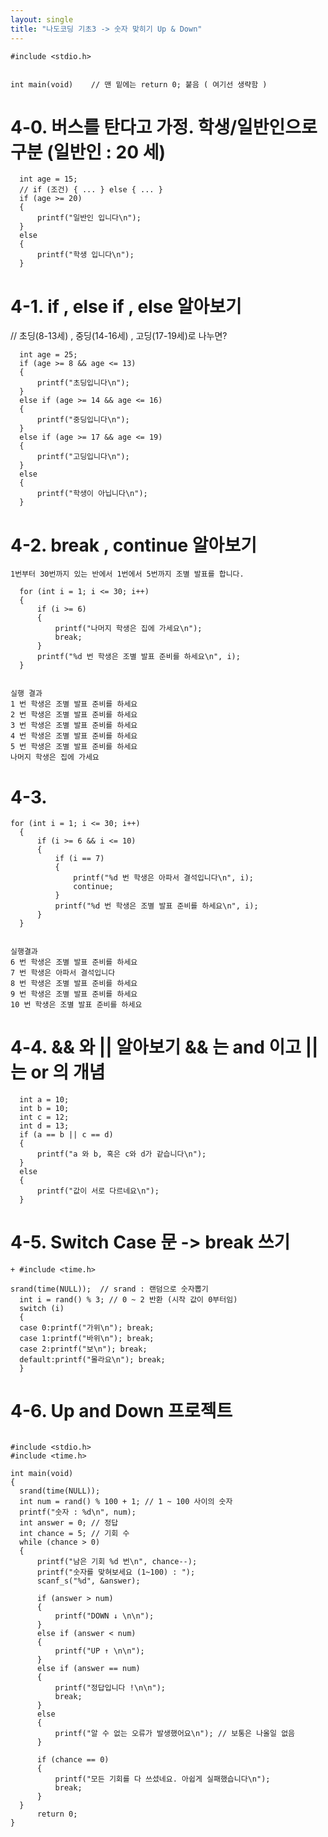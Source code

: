 ```yaml
---
layout: single
title: "나도코딩 기초3 -> 숫자 맞히기 Up & Down"
---
```


 ```
 #include <stdio.h>


 int main(void)    // 맨 밑에는 return 0; 붙음 ( 여기선 생략함 )
 ```
 
 # 4-0. 버스를 탄다고 가정. 학생/일반인으로 구분 (일반인 : 20 세)
 
  ```
	int age = 15;
	// if (조건) { ... } else { ... }
	if (age >= 20)
	{
		printf("일반인 입니다\n");
	}
	else
	{
		printf("학생 입니다\n");
	}
  
  ```
  
 
  # 4-1. if , else if , else 알아보기
  
  // 초딩(8-13세) , 중딩(14-16세) , 고딩(17-19세)로 나누면?
  
  ```
	int age = 25;
	if (age >= 8 && age <= 13)
	{
		printf("초딩입니다\n");
	}
	else if (age >= 14 && age <= 16)
	{
		printf("중딩입니다\n");
	}
	else if (age >= 17 && age <= 19)
	{
		printf("고딩입니다\n");
	}
	else
	{
		printf("학생이 아닙니다\n");
	}
  ```
  
 
  # 4-2. break , continue 알아보기
  
	1번부터 30번까지 있는 반에서 1번에서 5번까지 조별 발표를 합니다.
 
  ```
	for (int i = 1; i <= 30; i++)
	{
		if (i >= 6)
		{
			printf("나머지 학생은 집에 가세요\n");
			break;
		}
		printf("%d 번 학생은 조별 발표 준비를 하세요\n", i);
	}
  
  
  실행 결과
  1 번 학생은 조별 발표 준비를 하세요
  2 번 학생은 조별 발표 준비를 하세요
  3 번 학생은 조별 발표 준비를 하세요
  4 번 학생은 조별 발표 준비를 하세요
  5 번 학생은 조별 발표 준비를 하세요
  나머지 학생은 집에 가세요
  ```
  
  
  # 4-3.
  
  ```
  for (int i = 1; i <= 30; i++)
	{
		if (i >= 6 && i <= 10)
		{
			if (i == 7)
			{
				printf("%d 번 학생은 아파서 결석입니다\n", i);
				continue;
			}
			printf("%d 번 학생은 조별 발표 준비를 하세요\n", i);
		}
	}
  
  
  실행결과
  6 번 학생은 조별 발표 준비를 하세요
  7 번 학생은 아파서 결석입니다
  8 번 학생은 조별 발표 준비를 하세요
  9 번 학생은 조별 발표 준비를 하세요
  10 번 학생은 조별 발표 준비를 하세요
  ```
  
  # 4-4.  && 와 || 알아보기 && 는 and 이고 || 는 or 의 개념
  
  ```
	int a = 10;
	int b = 10;
	int c = 12;
	int d = 13;
	if (a == b || c == d)
	{
		printf("a 와 b, 혹은 c와 d가 같습니다\n");
	}
	else
	{
		printf("값이 서로 다르네요\n");
	}
  ```

 # 4-5. Switch Case 문 -> break 쓰기
 
  ```
  + #include <time.h>
  
  srand(time(NULL));  // srand : 랜덤으로 숫자뽑기
	int i = rand() % 3; // 0 ~ 2 반환 (시작 값이 0부터임)
	switch (i)
	{
	case 0:printf("가위\n"); break;
	case 1:printf("바위\n"); break;
	case 2:printf("보\n"); break;
	default:printf("몰라요\n"); break;
	}
  ```
  
  # 4-6. Up and Down 프로젝트 
  ```
  	
  #include <stdio.h>
  #include <time.h>

  int main(void)
  {  
	srand(time(NULL));
	int num = rand() % 100 + 1; // 1 ~ 100 사이의 숫자
	printf("숫자 : %d\n", num);
	int answer = 0; // 정답
	int chance = 5; // 기회 수
	while (chance > 0)
	{
		printf("남은 기회 %d 번\n", chance--);
		printf("숫자를 맞혀보세요 (1~100) : ");
		scanf_s("%d", &answer);

		if (answer > num)
		{
			printf("DOWN ↓ \n\n");
		}
		else if (answer < num)
		{
			printf("UP ↑ \n\n");
		}
		else if (answer == num)
		{
			printf("정답입니다 !\n\n");
			break;
		}
		else
		{
			printf("알 수 없는 오류가 발생했어요\n"); // 보통은 나올일 없음
		}

		if (chance == 0)
		{
			printf("모든 기회를 다 쓰셨네요. 아쉽게 실패했습니다\n");
			break;
		}
	}
		return 0;
}
  ```
  
  
